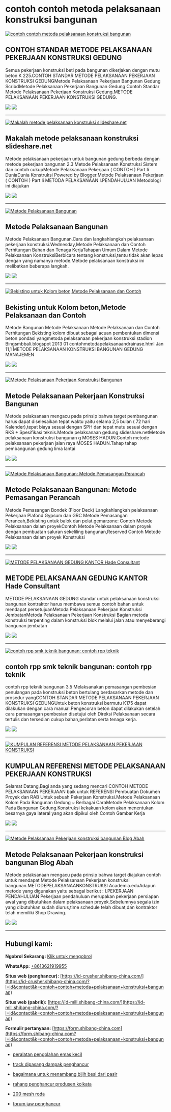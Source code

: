 # contoh contoh metoda pelaksanaan konstruksi bangunan

<a href="https://swt.shibang-china.com/?l=id&img&k=contoh+contoh+metoda+pelaksanaan+konstruksi+bangunan" target="_blank">![contoh contoh metoda pelaksanaan konstruksi bangunan](http://static.shibang-china.com/all-800x300/628.jpg)</a>

## CONTOH STANDAR METODE PELAKSANAAN PEKERJAAN KONSTRUKSI GEDUNG
Semua pekerjaan konstruksi beti pada bangunan dikerjakan dengan mutu beton K 225.CONTOH STANDAR METODE PELAKSANAAN PEKERJAAN KONSTRUKSI GEDUNGMetode Pelaksanaan Pekerjaan Bangunan Gedung ScribdMetode Pelaksanaan Pekerjaan Bangunan Gedung Contoh Standar Metode Pelaksanaan Pekerjaan Konstruksi Gedung.METODE PELAKSANAAN PEKERJAAN KONSTRUKSI GEDUNG.


<a href="https://whatsapp.shibangsoft.com/WhatsApp.php" target="_blank" title="WhatsApp">![](http://static.shibang-china.com/icon/whatsapp.png)</a> <a href="https://swt.shibang-china.com/?l=id&icon&k=contoh+contoh+metoda+pelaksanaan+konstruksi+bangunan" target="_blank">![](http://static.shibang-china.com/icon/chat-id.png)</a>

---

<a href="https://swt.shibang-china.com/?l=id&img&k=contoh+contoh+metoda+pelaksanaan+konstruksi+bangunan" target="_blank">![Makalah metode pelaksanaan konstruksi slideshare.net](http://static.shibang-china.com/all-800x300/889.jpg)</a>

## Makalah metode pelaksanaan konstruksi slideshare.net
Metode pelaksanaan pekerjaan untuk bangunan gedung berbeda dengan metode pekerjaan bangunan 2.3 Metode Pelaksanaan Konstruksi Sistem dan contoh cukupMetode Pelaksanaan Pekerjaan ( CONTOH ) Part Ii DuniaDunia Konstruksi Powered by Blogger.Metode Pelaksanaan Pekerjaan ( CONTOH ) Part Ii METODA PELAKSANAAN I.PENDAHULUAN Metodologi ini diajukan


<a href="https://whatsapp.shibangsoft.com/WhatsApp.php" target="_blank" title="WhatsApp">![](http://static.shibang-china.com/icon/whatsapp.png)</a> <a href="https://swt.shibang-china.com/?l=id&icon&k=contoh+contoh+metoda+pelaksanaan+konstruksi+bangunan" target="_blank">![](http://static.shibang-china.com/icon/chat-id.png)</a>

---

<a href="https://swt.shibang-china.com/?l=id&img&k=contoh+contoh+metoda+pelaksanaan+konstruksi+bangunan" target="_blank">![Metode Pelaksanaan Bangunan](http://static.shibang-china.com/all-800x300/760.jpg)</a>

## Metode Pelaksanaan Bangunan
Metode Pelaksanaan Bangunan.Cara dan langkahlangkah pelaksanaan pekerjaan konstruksi.Wednesday,Metode Pelaksanaan dan Contoh Perhitungan Bahan dan Tenaga KerjaTahapan Umum Dalam Metode Pelaksanaan KonstruksiBerbicara tentang konstruksi,tentu tidak akan lepas dengan yang namanya metode.Metode pelaksanaan konstruksi ini melibatkan beberapa langkah.


<a href="https://whatsapp.shibangsoft.com/WhatsApp.php" target="_blank" title="WhatsApp">![](http://static.shibang-china.com/icon/whatsapp.png)</a> <a href="https://swt.shibang-china.com/?l=id&icon&k=contoh+contoh+metoda+pelaksanaan+konstruksi+bangunan" target="_blank">![](http://static.shibang-china.com/icon/chat-id.png)</a>

---

<a href="https://swt.shibang-china.com/?l=id&img&k=contoh+contoh+metoda+pelaksanaan+konstruksi+bangunan" target="_blank">![Bekisting untuk Kolom beton,Metode Pelaksanaan dan Contoh](http://static.shibang-china.com/all-800x300/1434.jpg)</a>

## Bekisting untuk Kolom beton,Metode Pelaksanaan dan Contoh
Metode Bangunan Metode Pelaksanaan Metode Pelaksanaan dan Contoh Perhitungan Bekisting kolom dibuat sebagai acuan pembentukan dimensi beton pondasi yangmetoda pelaksanaan pekerjaan konstruksi stadion Bingsmbbali.blogspot 2013 01 contohmetodapelaksanaandrainase.html Jan 11,1 METODE PELAKSANAAN KONSTRUKSI BANGUNAN GEDUNG MANAJEMEN


<a href="https://whatsapp.shibangsoft.com/WhatsApp.php" target="_blank" title="WhatsApp">![](http://static.shibang-china.com/icon/whatsapp.png)</a> <a href="https://swt.shibang-china.com/?l=id&icon&k=contoh+contoh+metoda+pelaksanaan+konstruksi+bangunan" target="_blank">![](http://static.shibang-china.com/icon/chat-id.png)</a>

---

<a href="https://swt.shibang-china.com/?l=id&img&k=contoh+contoh+metoda+pelaksanaan+konstruksi+bangunan" target="_blank">![Metode Pelaksanaan Pekerjaan Konstruksi Bangunan](http://static.shibang-china.com/all-800x300/1201.jpg)</a>

## Metode Pelaksanaan Pekerjaan Konstruksi Bangunan
Metode pelaksanaan mengacu pada prinsip bahwa target pembangunan harus dapat diselesaikan tepat waktu yaitu selama 2,5 bulan ( 72 hari Kalender),tepat biaya sesuai dengan SPH dan tepat mutu sesuai dengan RKS + Spesifikasi teknis.Metode pelaksanaan gedung slideshare.netMetode pelaksanaan konstruksi bangunan g MOSES HADUN.Contoh metode pelaksanaan pekerjaan jalan raya MOSES HADUN.Tahap tahap pembangunan gedung lima lantai


<a href="https://whatsapp.shibangsoft.com/WhatsApp.php" target="_blank" title="WhatsApp">![](http://static.shibang-china.com/icon/whatsapp.png)</a> <a href="https://swt.shibang-china.com/?l=id&icon&k=contoh+contoh+metoda+pelaksanaan+konstruksi+bangunan" target="_blank">![](http://static.shibang-china.com/icon/chat-id.png)</a>

---

<a href="https://swt.shibang-china.com/?l=id&img&k=contoh+contoh+metoda+pelaksanaan+konstruksi+bangunan" target="_blank">![Metode Pelaksanaan Bangunan: Metode Pemasangan Perancah](http://static.shibang-china.com/all-800x300/360.jpg)</a>

## Metode Pelaksanaan Bangunan: Metode Pemasangan Perancah
Metode Pemasangan Bondek (Floor Deck) Langkahlangkah pelaksanaan Pekerjaan Plafond Gypsum dan GRC Metode Pemasangan Perancah,Bekisting untuk balok dan pelat.gemarzone: Contoh Metode Pelaksanaan dalam proyekContoh Metode Pelaksanaan dalam proyek dengan pembuatan saluran sekeliling bangunan,Reserved Contoh Metode Pelaksanaan dalam proyek Konstruksi


<a href="https://whatsapp.shibangsoft.com/WhatsApp.php" target="_blank" title="WhatsApp">![](http://static.shibang-china.com/icon/whatsapp.png)</a> <a href="https://swt.shibang-china.com/?l=id&icon&k=contoh+contoh+metoda+pelaksanaan+konstruksi+bangunan" target="_blank">![](http://static.shibang-china.com/icon/chat-id.png)</a>

---

<a href="https://swt.shibang-china.com/?l=id&img&k=contoh+contoh+metoda+pelaksanaan+konstruksi+bangunan" target="_blank">![METODE PELAKSANAAN GEDUNG KANTOR Hade Consultant](http://static.shibang-china.com/all-800x300/51.jpg)</a>

## METODE PELAKSANAAN GEDUNG KANTOR Hade Consultant
METODE PELAKSANAAN GEDUNG standar untuk pelaksanaan konstruksi bangunan kontraktor harus membawa semua contoh bahan untuk mendapat persetujuanMetoda Pelaksanaan Pekerjaan Konstruksi JembatanMetoda Pelaksanaan Pekerjaan Konstruksi Bagian metoda konstruksi terpenting dalam konstruksi blok melalui jalan atau menyeberangi bangunan jembatan


<a href="https://whatsapp.shibangsoft.com/WhatsApp.php" target="_blank" title="WhatsApp">![](http://static.shibang-china.com/icon/whatsapp.png)</a> <a href="https://swt.shibang-china.com/?l=id&icon&k=contoh+contoh+metoda+pelaksanaan+konstruksi+bangunan" target="_blank">![](http://static.shibang-china.com/icon/chat-id.png)</a>

---

<a href="https://swt.shibang-china.com/?l=id&img&k=contoh+contoh+metoda+pelaksanaan+konstruksi+bangunan" target="_blank">![contoh rpp smk teknik bangunan: contoh rpp teknik](http://static.shibang-china.com/all-800x300/1041.jpg)</a>

## contoh rpp smk teknik bangunan: contoh rpp teknik
contoh rpp teknik bangunan 3.5 Melaksanakan pemasangan pembesian penulangan pada konstruksi beton bertulang berdasarkan metode dan prosedur yangCONTOH STANDAR METODE PELAKSANAAN PEKERJAAN KONSTRUKSI GEDUNGUntuk beton konstruksi bermutu K175 dapat dilakukan dengan cara manual.Pengecoran beton dapat dilakukan setelah cara pemasangan pembesian disetujui oleh Direksi Pelaksanaan secara tertulis dan tersedian cukup bahan,perlatan serta tenaga kerja.


<a href="https://whatsapp.shibangsoft.com/WhatsApp.php" target="_blank" title="WhatsApp">![](http://static.shibang-china.com/icon/whatsapp.png)</a> <a href="https://swt.shibang-china.com/?l=id&icon&k=contoh+contoh+metoda+pelaksanaan+konstruksi+bangunan" target="_blank">![](http://static.shibang-china.com/icon/chat-id.png)</a>

---

<a href="https://swt.shibang-china.com/?l=id&img&k=contoh+contoh+metoda+pelaksanaan+konstruksi+bangunan" target="_blank">![KUMPULAN REFERENSI METODE PELAKSANAAN PEKERJAAN KONSTRUKSI](http://static.shibang-china.com/all-800x300/819.jpg)</a>

## KUMPULAN REFERENSI METODE PELAKSANAAN PEKERJAAN KONSTRUKSI
Selamat Datang,Bagi anda yang sedang mencari CONTOH METODE PELAKSANAAN PEKERJAAN baik untuk REFERENSI Pembuatan Dokumen Proyek dan RAB Untuk sebuah Pekerjaan Konstruksi.Metode Pelaksanaan Kolom Pada Bangunan Gedung ~ Berbagai CaraMetode Pelaksanaan Kolom Pada Bangunan Gedung.Konstruksi kekakuan kolom akan menentukan besarnya gaya lateral yang akan dipikul oleh Contoh Gambar Kerja


<a href="https://whatsapp.shibangsoft.com/WhatsApp.php" target="_blank" title="WhatsApp">![](http://static.shibang-china.com/icon/whatsapp.png)</a> <a href="https://swt.shibang-china.com/?l=id&icon&k=contoh+contoh+metoda+pelaksanaan+konstruksi+bangunan" target="_blank">![](http://static.shibang-china.com/icon/chat-id.png)</a>

---

<a href="https://swt.shibang-china.com/?l=id&img&k=contoh+contoh+metoda+pelaksanaan+konstruksi+bangunan" target="_blank">![Metode Pelaksanaan Pekerjaan konstruksi bangunan Blog Abah](http://static.shibang-china.com/all-800x300/815.jpg)</a>

## Metode Pelaksanaan Pekerjaan konstruksi bangunan Blog Abah
Metode pelaksanaan mengacu pada prinsip bahwa target diajukan contoh untuk mendapat Metode Pelaksanaan Pekerjaan konstruksi bangunan.METODEPELAKSANAANKONSTRUKSI Academia.eduAdapun metode yang digunakan yaitu sebagai berikut : I.PEKERJAAN PENDAHULUAN Pekerjaan pendahuluan merupakan pekerjaan persiapan awal yang dibutuhkan dalam pelaksanaan proyek.Sebelumnya segala izin yang dibutuhkan sudah diurus,time schedule telah dibuat,dan kontraktor telah memiliki Shop Drawing.


<a href="https://whatsapp.shibangsoft.com/WhatsApp.php" target="_blank" title="WhatsApp">![](http://static.shibang-china.com/icon/whatsapp.png)</a> <a href="https://swt.shibang-china.com/?l=id&icon&k=contoh+contoh+metoda+pelaksanaan+konstruksi+bangunan" target="_blank">![](http://static.shibang-china.com/icon/chat-id.png)</a>

---
## Hubungi kami:

**Ngobrol Sekarang:** [Klik untuk mengobrol](https://swt.shibang-china.com?l=id&contact&k=contoh+contoh+metoda+pelaksanaan+konstruksi+bangunan)

**WhatsApp:**  [+8613621919955](https://whatsapp.shibangsoft.com/WhatsApp.php)

**Situs web (penghancur):** [https://id-crusher.shibang-china.com/](https://id-crusher.shibang-china.com/?l=id&contact&k=contoh+contoh+metoda+pelaksanaan+konstruksi+bangunan)

**Situs web (pabrik):** [https://id-mill.shibang-china.com/](https://id-mill.shibang-china.com/?l=id&contact&k=contoh+contoh+metoda+pelaksanaan+konstruksi+bangunan)

**Formulir pertanyaan:** [https://form.shibang-china.com](https://form.shibang-china.com?l=id&contact&k=contoh+contoh+metoda+pelaksanaan+konstruksi+bangunan)

* [peralatan pengolahan emas kecil](../38/peralatan%20pengolahan%20emas%20kecil.md)

* [track dipasang dampak penghancur](../33/track%20dipasang%20dampak%20penghancur.md)

* [bagaimana untuk menambang bijih besi dari pasir](../39/bagaimana%20untuk%20menambang%20bijih%20besi%20dari%20pasir.md)

* [rahang penghancur produsen kolkata](../32/rahang%20penghancur%20produsen%20kolkata.md)

* [200 mesh roda](../34/200%20mesh%20roda.md)

* [forum jaw penghancur](../40/forum%20jaw%20penghancur.md)